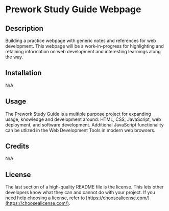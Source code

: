 # Prework Study Guide Webpage

## Description

Building a practice webpage with generic notes and references for web development.  This webpage will be a work-in-progress for highlighting and retaining information on web development and interesting learnings along the way.


## Installation

N/A


## Usage

The Prework Study Guide is a multiple purpose project for expanding usage, knowledge and development around: HTML, CSS, JavaScript, web deployment, and software development.  Additional JavaScript functionality can be utlized in the Web Development Tools in modern web browsers.


## Credits

N/A


## License

The last section of a high-quality README file is the license. This lets other developers know what they can and cannot do with your project. If you need help choosing a license, refer to [https://choosealicense.com/](https://choosealicense.com/).